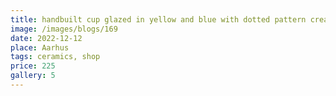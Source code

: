 ```yaml
---
title: handbuilt cup glazed in yellow and blue with dotted pattern created during burning
image: /images/blogs/169
date: 2022-12-12
place: Aarhus
tags: ceramics, shop
price: 225
gallery: 5
---
```

